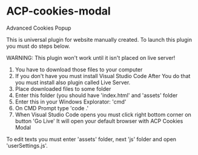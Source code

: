 # ACP-cookies-modal
Advanced Cookies Popup

This is universal plugin for website manually created.
To launch this plugin you must do steps below.

WARNING: This plugin won't work until it isn't placed on live server!

1. You have to download those files to your computer
2. If you don't have you must install Visual Studio Code
  After You do that you must install also plugin called Live Server.
3. Place downloaded files to some folder
4. Enter this folder (you should have 'index.html' and 'assets' folder
5. Enter this in your Windows Explorator: 'cmd'
6. On CMD Prompt type 'code .'
7. When Visual Studio Code opens you must click right bottom corner on button 'Go Live'
It will open your default browser with ACP Cookies Modal

To edit texts you must enter 'assets' folder, next 'js' folder and open 'userSettings.js'.
